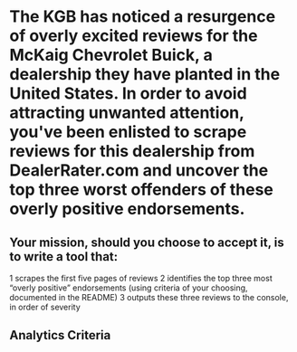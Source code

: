 # The KGB has noticed a resurgence of overly excited reviews for the McKaig Chevrolet Buick, a dealership they have planted in the United States. In order to avoid attracting unwanted attention, you've been enlisted to scrape reviews for this dealership from DealerRater.com and uncover the top three worst offenders of these overly positive endorsements.

## Your mission, should you choose to accept it, is to write a tool that:

1 scrapes the first five pages of reviews
2 identifies the top three most “overly positive” endorsements (using criteria of your choosing, documented in the README)
3 outputs these three reviews to the console, in order of severity



## Analytics Criteria

